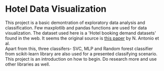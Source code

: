 # Hotel Data Visualization
This project is a basic demontration of exploratory data analysis and classification. Few maxplotlib and pandas functions are used for data visualization. The dataset used here is a 'Hotel booking demand datasets' found in the web. It seems the original source is [this paper](https://doi.org/10.1016/j.dib.2018.11.126) by N. Antonio et al.<br>  Apart from this, three classifers- SVC, MLP and Random forest classifier from scikit-learn library are also used for a presented classifying scenario.<br>  This project is an introduction on how to begin. Do research more and use other libraries as well.
